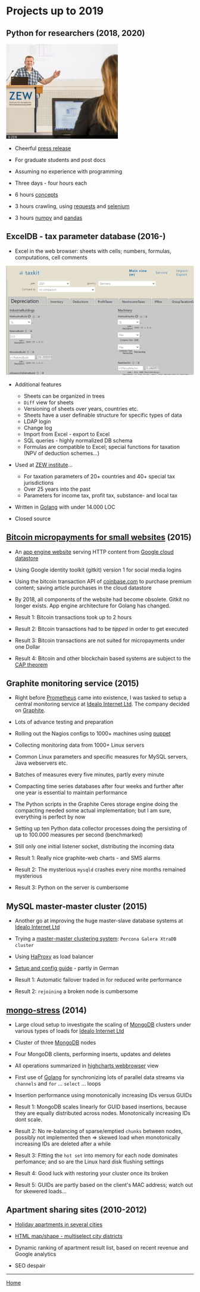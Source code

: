 # Projects up to 2019

## Python for researchers (2018, 2020)

![me](./python-for-researchers/me-300.jpg)

* Cheerful [press release](https://www.zew.de/en/zew/news/python-course-for-zew-researchers)

* For graduate students and post docs

* Assuming no experience with programming

* Three days - four hours each

* 6 hours [concepts](./python-for-researchers/python-for-researchers.pdf)

* 3 hours crawling, using [requests](https://docs.python-requests.org/en/latest/) and  [selenium](https://www.selenium.dev/)

* 3 hours [numpy](https://numpy.org/) and [pandas](https://pandas.pydata.org/)

## ExcelDB - tax parameter database (2016-)

* Excel in the web browser:
sheets with cells;
numbers, formulas, computations, cell comments

![Excel DB](./2016-exceldb/exceldb-3-short.jpg)

* Additional features
  * Sheets can be organized in trees
  * `Diff` view for sheets
  * Versioning of sheets over years, countries etc.
  * Sheets have a user definable structure for specific types of data
  * LDAP login
  * Change log
  * Import from Excel - export to Excel
  * SQL queries - highly normalized DB schema
  * Formulas are compatible to Excel;
    special functions for taxation
    (NPV of deduction schemes...)

* Used at [ZEW institute](https://www.zew.de/)...
  * For taxation parameters of 20+ countries and 40+ special tax jurisdictions
  * Over 25 years into the past
  * Parameters for income tax, profit tax, substance- and local tax

* Written in [Golang](https://golang.org/) with under 14.000 LOC

* Closed source

## [Bitcoin micropayments for small websites](https://github.com/pbberlin/ae_stubs/tree/master/tec_news) (2015)

* An [app engine website](https://cloud.google.com/appengine/) serving HTTP content from [Google cloud datastore](https://cloud.google.com/datastore/)

* Using Google identity toolkit (gitkit) version 1 for social media logins

* Using the bitcoin transaction API of [coinbase.com](https://www.coinbase.com)
to purchase premium content; saving article purchases in the cloud datastore

* By 2018, all components of the website had become obsolete.
Gitkit no longer exists.
App engine architecture for Golang has changed.

* Result 1: Bitcoin transactions took up to 2 hours

* Result 2: Bitcoin transactions had to be _tipped_ in order to get executed

* Result 3: Bitcoin transactions are not suited for micropayments under one Dollar

* Result 4: Bitcoin and other blockchain based systems are subject to the [CAP theorem](https://en.wikipedia.org/wiki/CAP_theorem)

## Graphite monitoring service (2015)

* Right before [Prometheus](https://prometheus.io/docs/introduction/overview/) came into existence,
I was tasked to setup a central monitoring service at [Idealo Internet Ltd](https://www.idealo.de/).
The company decided on [Graphite](http://graphiteapp.org/).

* Lots of advance testing and preparation

* Rolling out the Nagios configs to 1000+ machines
  using [puppet](https://puppet.com/)

* Collecting monitoring data from 1000+ Linux servers

* Common Linux parameters and specific measures
  for MySQL servers, Java webservers etc.

* Batches of measures every five minutes, partly every minute

* Compacting time series databases after four weeks
and further after one year is essential to maintain performance

* The Python scripts in the Graphite Ceres storage engine
doing the compacting needed some actual implementation;
but I am sure, everything is perfect by now

* Setting up ten Python data collector processes
doing the persisting of up to 100.000 measures per second (benchmarked)

* Still only one initial listener socket, distributing the incoming data

* Result 1: Really nice graphite-web charts - and SMS alarms

* Result 2: The mysterious `mysqld` crashes every nine months remained mysterious

* Result 3: Python on the server is cumbersome

## MySQL master-master cluster (2015)

* Another go at improving the huge
master-slave database systems at [Idealo Internet Ltd](https://www.idealo.de/)

* Trying a [master-master clustering system](https://www.percona.com/software/mysql-database/percona-xtradb-cluster):
`Percona Galera XtraDB cluster`

* Using [HaProxy](https://www.haproxy.org/) as load balancer

* [Setup and config guide](./percona-galera-cluster-config/percona-galera-cluster-config.pdf) - partly in German

* Result 1: Automatic failover traded in for reduced write performance

* Result 2: `rejoining` a broken node is cumbersome

## [mongo-stress](https://github.com/pbberlin/mongo-stress) (2014)

* Large cloud setup to investigate the scaling of [MongoDB](https://www.mongodb.com) clusters
under various types of loads for [Idealo Internet Ltd](https://www.idealo.de/)

* Cluster of three [MongoDB](https://www.mongodb.com) nodes

* Four MongoDB clients, performing inserts, updates and deletes

* All operations summarized in [highcharts webbrowser](https://www.highcharts.com/) view

* First use of [Golang](https://golang.org/) for synchronizing lots of parallel data streams
via `channels` and `for` &#8230; `select` &#8230; loops

* Insertion performance using monotonically increasing IDs versus GUIDs

* Result 1: MongoDB scales linearly for GUID based insertions,
because they are equally distributed across nodes.
Monotonically increasing IDs dont scale.

* Result 2: No re-balancing of sparse/emptied `chunks`
between nodes, possibly not implemented then
=> skewed load when monotonically increasing IDs are deleted after a while

* Result 3: Fitting the `hot set` into memory for each node dominates perfomance;
and so are the Linux hard disk flushing settings

* Result 4: Good luck with restoring your cluster once its broken

* Result 5: GUIDs are partly based on the client's MAC address;
watch out for skewered loads...

## Apartment sharing sites (2010-2012)

* [Holiday apartments in several cities](http://mowitania.de/)

* [HTML map/shape - multiselect city districts](http://www.ferienwohnung-zimmer-berlin.de/)

* Dynamic ranking of apartment result list,
based on recent revenue and Google analytics

* SEO despair

---

[Home](README.md)
